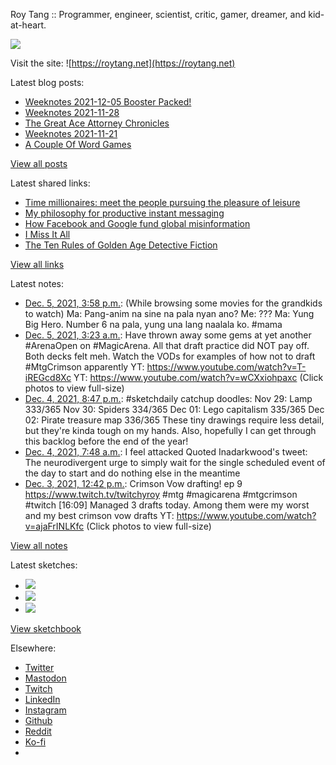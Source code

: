 Roy Tang :: Programmer, engineer, scientist, critic, gamer, dreamer, and kid-at-heart.

![](https://roytang.net/static/img/profile.jpg)

Visit the site: ![https://roytang.net](https://roytang.net)

Latest blog posts:

- [Weeknotes 2021-12-05 Booster Packed!](https://roytang.net/2021/12/weeknotes-12-05/)
- [Weeknotes 2021-11-28](https://roytang.net/2021/11/weeknotes-11-28/)
- [The Great Ace Attorney Chronicles](https://roytang.net/2021/11/great-ace-attorney/)
- [Weeknotes 2021-11-21](https://roytang.net/2021/11/weeknotes-11-21/)
- [A Couple Of Word Games](https://roytang.net/2021/11/couple-word-games/)

[View all posts](https://roytang.net/blog)

Latest shared links:

- [Time millionaires: meet the people pursuing the pleasure of leisure](https://roytang.net/2021/12/time-millionaires-meet-the-people-pursuing-the-pleasure-of-leisure/)
- [My philosophy for productive instant messaging](https://roytang.net/2021/11/d6e28b2791cb472886983200beaae65c/)
- [How Facebook and Google fund global misinformation](https://roytang.net/2021/11/902aca5511ea19f374a771ed7065c574/)
- [I Miss It All](https://roytang.net/2021/11/dac5ccfeacc874f4925140ef30e0f52a/)
- [The Ten Rules of Golden Age Detective Fiction](https://roytang.net/2021/11/the-ten-rules-of-golden-age-detective-fiction/)

[View all links](https://roytang.net/links)

Latest notes:

- [Dec. 5, 2021, 3:58 p.m.](https://roytang.net/2021/12/1467402927086002178/): (While browsing some movies for the grandkids to watch) Ma: Pang-anim na sine na pala nyan ano? Me: ??? Ma: Yung Big Hero. Number 6 na pala, yung una lang naalala ko. #mama
- [Dec. 5, 2021, 3:23 a.m.](https://roytang.net/2021/12/1467213095458144257/): Have thrown away some gems at yet another #ArenaOpen on #MagicArena. All that draft practice did NOT pay off. Both decks felt meh. Watch the VODs for examples of how not to draft #MtgCrimson apparently YT: https://www.youtube.com/watch?v=T-iREGcd8Xc YT: https://www.youtube.com/watch?v=wCXxiohpaxc (Click photos to view full-size)
- [Dec. 4, 2021, 8:47 p.m.](https://roytang.net/2021/12/4de7dedc9fa630427c52c58afbcdaa3f/): #sketchdaily catchup doodles: Nov 29: Lamp 333/365 Nov 30: Spiders 334/365 Dec 01: Lego capitalism 335/365 Dec 02: Pirate treasure map 336/365 These tiny drawings require less detail, but they&#x27;re kinda tough on my hands. Also, hopefully I can get through this backlog before the end of the year!
- [Dec. 4, 2021, 7:48 a.m.](https://roytang.net/2021/12/1466917412305924099/): I feel attacked Quoted Inadarkwood&#x27;s tweet: The neurodivergent urge to simply wait for the single scheduled event of the day to start and do nothing else in the meantime
- [Dec. 3, 2021, 12:42 p.m.](https://roytang.net/2021/12/1466628895369801730/): Crimson Vow drafting! ep 9 https://www.twitch.tv/twitchyroy #mtg #magicarena #mtgcrimson #twitch [16:09] Managed 3 drafts today. Among them were my worst and my best crimson vow drafts YT: https://www.youtube.com/watch?v=ajaFrINLKfc (Click photos to view full-size)

[View all notes](https://roytang.net/notes)

Latest sketches:


- ![](https://roytang.net/media/cache/5d/c1/5dc19512a2c60d9f73f6961f1e0f6b42.jpg)
- ![](https://roytang.net/media/cache/83/7c/837c95ff3a8948a13847e5e1e1cc230b.jpg)
- ![](https://roytang.net/media/cache/0d/b0/0db08e54ef587b0bb46286588005ec2c.jpg)

[View sketchbook](https://roytang.net/albums/sketchbook)


Elsewhere:

- [Twitter](https://twitter.com/roytang)
- [Mastodon](https://mastodon.technology/@roytang)
- [Twitch](https://twitch.tv/twitchyroy)
- [LinkedIn](https://www.linkedin.com/in/roytang)
- [Instagram](https://instagram.com/roytang0400)
- [Github](https://github.com/roytang)
- [Reddit](https://reddit.com/u/hungryroy)
- [Ko-fi](https://ko-fi.com/roytang)
- [](mailto:hello@roytang.net)